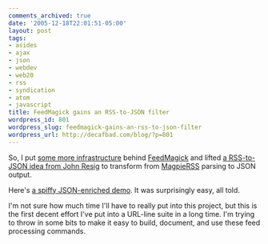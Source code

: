 ```yaml
---
comments_archived: true
date: '2005-12-18T22:01:51-05:00'
layout: post
tags:
- asides
- ajax
- json
- webdev
- web20
- rss
- syndication
- atom
- javascript
title: FeedMagick gains an RSS-to-JSON filter
wordpress_id: 801
wordpress_slug: feedmagick-gains-an-rss-to-json-filter
wordpress_url: http://decafbad.com/blog/?p=801
---
```

So, I put [some more infrastructure][in] behind [FeedMagick][fm] and lifted [a RSS-to-JSON idea from John Resig][jr] to transform from [MagpieRSS][mr] parsing to JSON output.  

Here's [a spiffy JSON-enriched demo][jd].  It was surprisingly easy, all told.

I'm not sure how much time I'll have to really put into this project, but this is the first decent effort I've put into a URL-line suite in a long time.  I'm trying to throw in some bits to make it easy to build, document, and use these feed processing commands.

<!-- tags: rss json php syndication atom javascript webdev ajax web20 -->

[mr]: http://magpierss.sourceforge.net/
[jd]: http://decafbad.com/2005/12/FeedMagick/docs/json-demo.html
[in]: http://decafbad.com/2005/12/FeedMagick/
[jr]: http://ejohn.org/projects/rss2json/
[fm]: http://decafbad.com/trac/wiki/FeedMagick
